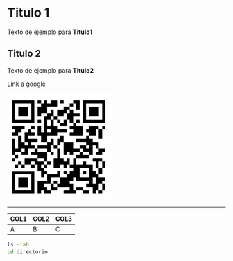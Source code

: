 # Titulo 1

Texto de ejemplo para **Titulo1**


## Titulo 2

Texto de ejemplo para **Titulo2**

 [Link a google](https://google.com/)

 ![QR](qr-proyecto.jpg "QR")

---

|COL1       |COL2       |COL3       |
|-----------|-----------|-----------|
|A          |B          |C          |

 ```bash
ls -lah
cd directorio
```
